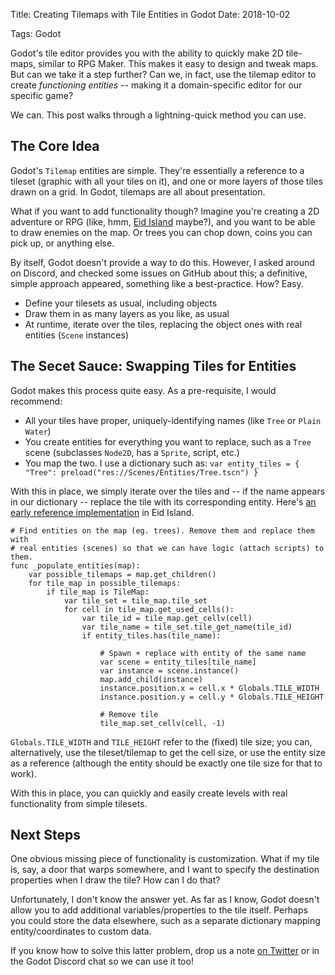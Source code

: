 Title: Creating Tilemaps with Tile Entities in Godot
Date: 2018-10-02

Tags: Godot

Godot's tile editor provides you with the ability to quickly make 2D tile-maps, similar to RPG Maker. This makes it easy to design and tweak maps. But can we take it a step further? Can we, in fact, use the tilemap editor to create *functioning entities* -- making it a domain-specific editor for our specific game?

We can. This post walks through a lightning-quick method you can use.

## The Core Idea

Godot's `Tilemap` entities are simple. They're essentially a reference to a tileset (graphic with all your tiles on it), and one or more layers of those tiles drawn on a grid.  In Godot, tilemaps are all about presentation.

What if you want to add functionality though? Imagine you're creating a 2D adventure or RPG (like, hmm, [Eid Island](https://play.google.com/store/apps/details?id=com.deengames.eidisland) maybe?), and you want to be able to draw enemies on the map. Or trees you can chop down, coins you can pick up, or anything else.

By itself, Godot doesn't provide a way to do this. However, I asked around on Discord, and checked some issues on GitHub about this; a definitive, simple approach appeared, something like a best-practice. How? Easy.

- Define your tilesets as usual, including objects
- Draw them in as many layers as you like, as usual
- At runtime, iterate over the tiles, replacing the object ones with real entities (`Scene` instances)

## The Secet Sauce: Swapping Tiles for Entities

Godot makes this process quite easy. As a pre-requisite, I would recommend:

- All your tiles have proper, uniquely-identifying names (like `Tree` or `Plain Water`)
- You create entities for everything you want to replace, such as a `Tree` scene (subclasses `Node2D`, has a `Sprite`, script, etc.)
- You map the two. I use a dictionary such as: `var entity_tiles = { "Tree": preload("res://Scenes/Entities/Tree.tscn") }`

With this in place, we simply iterate over the tiles and -- if the name appears in our dictionary -- replace the tile with its corresponding entity. Here's [an early reference implementation](https://github.com/nightblade9/eid-island/blob/7ec52d4a9b33feb87d6e05be0908e449cb1fa330/source/Scripts/MapCreator.gd#L48) in Eid Island. 

```
# Find entities on the map (eg. trees). Remove them and replace them with
# real entities (scenes) so that we can have logic (attach scripts) to them.
func _populate_entities(map):
	var possible_tilemaps = map.get_children()
	for tile_map in possible_tilemaps:
		if tile_map is TileMap:
			var tile_set = tile_map.tile_set
			for cell in tile_map.get_used_cells():
				var tile_id = tile_map.get_cellv(cell)
				var tile_name = tile_set.tile_get_name(tile_id)
				if entity_tiles.has(tile_name):

					# Spawn + replace with entity of the same name
					var scene = entity_tiles[tile_name]
					var instance = scene.instance()
					map.add_child(instance)
					instance.position.x = cell.x * Globals.TILE_WIDTH
					instance.position.y = cell.y * Globals.TILE_HEIGHT

					# Remove tile
					tile_map.set_cellv(cell, -1)
```

`Globals.TILE_WIDTH` and `TILE_HEIGHT` refer to the (fixed) tile size; you can, alternatively, use the tileset/tilemap to get the cell size, or use the entity size as a reference (although the entity should be exactly one tile size for that to work).

With this in place, you can quickly and easily create levels with real functionality from simple tilesets.

## Next Steps

One obvious missing piece of functionality is customization. What if my tile is, say, a door that warps somewhere, and I want to specify the destination properties when I draw the tile? How can I do that?

Unfortunately, I don't know the answer yet. As far as I know, Godot doesn't allow you to add additional variables/properties to the tile itself. Perhaps you could store the data elsewhere, such as a separate dictionary mapping entity/coordinates to custom data.

If you know how to solve this latter problem, drop us a note [on Twitter](https://github.com/nightblade99) or in the Godot Discord chat so we can use it too!